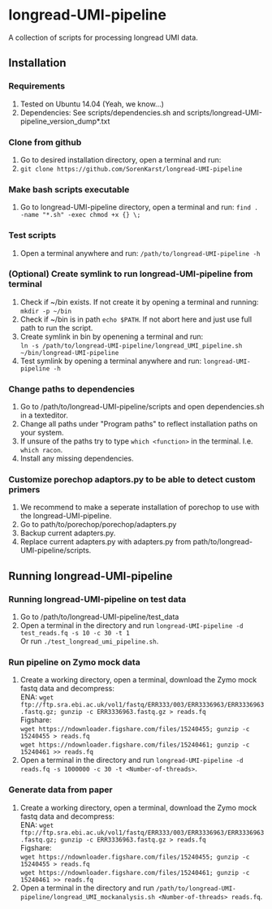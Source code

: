 # longread-UMI-pipeline
A collection of scripts for processing longread UMI data.

## Installation

### Requirements
1. Tested on Ubuntu 14.04 (Yeah, we know...)
2. Dependencies: See scripts/dependencies.sh and scripts/longread-UMI-pipeline_version_dump*.txt

### Clone from github
1. Go to desired installation directory, open a terminal and run:
2. `git clone https://github.com/SorenKarst/longread-UMI-pipeline`

### Make bash scripts executable
1. Go to longread-UMI-pipeline directory, open a terminal and run:
   `find . -name "*.sh" -exec chmod +x {} \;`

### Test scripts
1. Open a terminal anywhere and run: `/path/to/longread-UMI-pipeline -h`

### (Optional) Create symlink to run longread-UMI-pipeline from terminal
1. Check if ~/bin exists. If not create it by opening a terminal and running:  
   `mkdir -p ~/bin`
2. Check if ~/bin is in path `echo $PATH`. If not abort here and just use full path to run the script.
3. Create symlink in bin by openening a terminal and run:  
   `ln -s /path/to/longread-UMI-pipeline/longread_UMI_pipeline.sh ~/bin/longread-UMI-pipeline`
4. Test symlink by opening a terminal anywhere and run:
   `longread-UMI-pipeline -h`

### Change paths to dependencies
1. Go to /path/to/longread-UMI-pipeline/scripts and open dependencies.sh in a texteditor.
2. Change all paths under "Program paths" to reflect installation paths on your system.
3. If unsure of the paths try to type `which <function>` in the terminal. I.e. `which racon`.
4. Install any missing dependencies.

### Customize porechop adaptors.py to be able to detect custom primers
1. We recommend to make a seperate installation of porechop to use with the longread-UMI-pipeline.
2. Go to path/to/porechop/porechop/adapters.py
3. Backup current adapters.py.
4. Replace current adapters.py with adapters.py from path/to/longread-UMI-pipeline/scripts.

## Running longread-UMI-pipeline

### Running longread-UMI-pipeline on test data
1. Go to /path/to/longread-UMI-pipeline/test_data
2. Open a terminal in the directory and run `longread-UMI-pipeline -d test_reads.fq -s 10 -c 30 -t 1`  
   Or run `./test_longread_umi_pipeline.sh`.

### Run pipeline on Zymo mock data
1. Create a working directory, open a terminal, download the Zymo mock fastq data and decompress:  
   ENA: `wget ftp://ftp.sra.ebi.ac.uk/vol1/fastq/ERR333/003/ERR3336963/ERR3336963.fastq.gz; gunzip -c ERR3336963.fastq.gz > reads.fq`  
   Figshare:  
   `wget https://ndownloader.figshare.com/files/15240455; gunzip -c 15240455 > reads.fq`  
   `wget https://ndownloader.figshare.com/files/15240461; gunzip -c 15240461 >> reads.fq`
2. Open a terminal in the directory and run `longread-UMI-pipeline -d reads.fq -s 1000000 -c 30 -t <Number-of-threads>`. 

### Generate data from paper
1. Create a working directory, open a terminal, download the Zymo mock fastq data and decompress:  
   ENA: `wget ftp://ftp.sra.ebi.ac.uk/vol1/fastq/ERR333/003/ERR3336963/ERR3336963.fastq.gz; gunzip -c ERR3336963.fastq.gz > reads.fq`  
   Figshare:  
   `wget https://ndownloader.figshare.com/files/15240455; gunzip -c 15240455 > reads.fq`  
   `wget https://ndownloader.figshare.com/files/15240461; gunzip -c 15240461 >> reads.fq`
2. Open a terminal in the directory and run `/path/to/longread-UMI-pipeline/longread_UMI_mockanalysis.sh <Number-of-threads> reads.fq`. 
